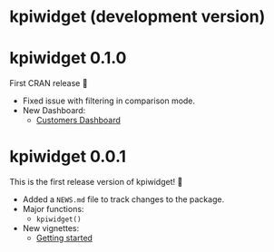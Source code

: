 # kpiwidget (development version)

# kpiwidget 0.1.0

First CRAN release 🎉

- Fixed issue with filtering in comparison mode.
- New Dashboard:
  - [Customers Dashboard](https://arnold-kakas.github.io/Quarto-Customers-Dashboard/)

# kpiwidget 0.0.1

This is the first release version of kpiwidget! 🎉

- Added a `NEWS.md` file to track changes to the package.
- Major functions:
    - `kpiwidget()`
- New vignettes:
    - [Getting started](https://arnold-kakas.github.io/kpiwidget/articles/getting_started.html)
